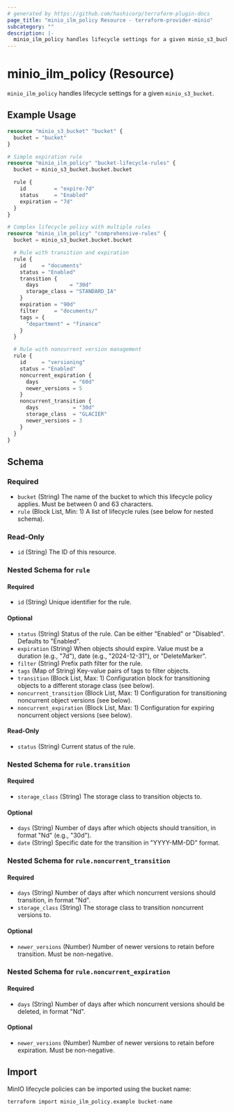 ```yaml
---
# generated by https://github.com/hashicorp/terraform-plugin-docs
page_title: "minio_ilm_policy Resource - terraform-provider-minio"
subcategory: ""
description: |-
  minio_ilm_policy handles lifecycle settings for a given minio_s3_bucket.
---
```


# minio_ilm_policy (Resource)

`minio_ilm_policy` handles lifecycle settings for a given `minio_s3_bucket`.

## Example Usage

```terraform
resource "minio_s3_bucket" "bucket" {
  bucket = "bucket"
}

# Simple expiration rule
resource "minio_ilm_policy" "bucket-lifecycle-rules" {
  bucket = minio_s3_bucket.bucket.bucket

  rule {
    id         = "expire-7d"
    status     = "Enabled"
    expiration = "7d"
  }
}

# Complex lifecycle policy with multiple rules
resource "minio_ilm_policy" "comprehensive-rules" {
  bucket = minio_s3_bucket.bucket.bucket

  # Rule with transition and expiration
  rule {
    id     = "documents"
    status = "Enabled"
    transition {
      days          = "30d"
      storage_class = "STANDARD_IA"
    }
    expiration = "90d"
    filter     = "documents/"
    tags = {
      "department" = "finance"
    }
  }

  # Rule with noncurrent version management
  rule {
    id     = "versioning"
    status = "Enabled"
    noncurrent_expiration {
      days           = "60d"
      newer_versions = 5
    }
    noncurrent_transition {
      days           = "30d"
      storage_class  = "GLACIER"
      newer_versions = 3
    }
  }
}
```

## Schema

### Required

- `bucket` (String) The name of the bucket to which this lifecycle policy applies. Must be between 0 and 63 characters.
- `rule` (Block List, Min: 1) A list of lifecycle rules (see below for nested schema).

### Read-Only

- `id` (String) The ID of this resource.

### Nested Schema for `rule`

#### Required

- `id` (String) Unique identifier for the rule.

#### Optional

- `status` (String) Status of the rule. Can be either "Enabled" or "Disabled". Defaults to "Enabled".
- `expiration` (String) When objects should expire. Value must be a duration (e.g., "7d"), date (e.g., "2024-12-31"), or "DeleteMarker".
- `filter` (String) Prefix path filter for the rule.
- `tags` (Map of String) Key-value pairs of tags to filter objects.
- `transition` (Block List, Max: 1) Configuration block for transitioning objects to a different storage class (see below).
- `noncurrent_transition` (Block List, Max: 1) Configuration for transitioning noncurrent object versions (see below).
- `noncurrent_expiration` (Block List, Max: 1) Configuration for expiring noncurrent object versions (see below).

#### Read-Only

- `status` (String) Current status of the rule.

### Nested Schema for `rule.transition`

#### Required

- `storage_class` (String) The storage class to transition objects to.

#### Optional

- `days` (String) Number of days after which objects should transition, in format "Nd" (e.g., "30d").
- `date` (String) Specific date for the transition in "YYYY-MM-DD" format.

### Nested Schema for `rule.noncurrent_transition`

#### Required

- `days` (String) Number of days after which noncurrent versions should transition, in format "Nd".
- `storage_class` (String) The storage class to transition noncurrent versions to.

#### Optional

- `newer_versions` (Number) Number of newer versions to retain before transition. Must be non-negative.

### Nested Schema for `rule.noncurrent_expiration`

#### Required

- `days` (String) Number of days after which noncurrent versions should be deleted, in format "Nd".

#### Optional

- `newer_versions` (Number) Number of newer versions to retain before expiration. Must be non-negative.

## Import

MinIO lifecycle policies can be imported using the bucket name:

```shell
terraform import minio_ilm_policy.example bucket-name
```
